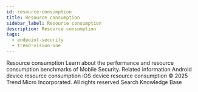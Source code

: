 ```yaml
---
id: resource-consumption
title: Resource consumption
sidebar_label: Resource consumption
description: Resource consumption
tags:
  - endpoint-security
  - trend-vision-one
---
```


 Resource consumption Learn about the performance and resource consumption benchmarks of Mobile Security. Related information Android device resource consumption iOS device resource consumption © 2025 Trend Micro Incorporated. All rights reserved.Search Knowledge Base